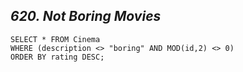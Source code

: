 *620. Not Boring Movies*
--------------------------------------

```
SELECT * FROM Cinema
WHERE (description <> "boring" AND MOD(id,2) <> 0)
ORDER BY rating DESC;
```
